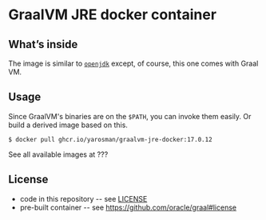 # GraalVM JRE docker container

## What’s inside

The image is similar to [`openjdk`](https://hub.docker.com/_/openjdk/) except,
of course, this one comes with Graal VM.

## Usage

Since GraalVM's binaries are on the `$PATH`, you can invoke them easily. Or build a
derived image based on this.

```
$ docker pull ghcr.io/yarosman/graalvm-jre-docker:17.0.12
```

See all available images at ???

## License

- code in this repository -- see [LICENSE](LICENSE)
- pre-built container -- see https://github.com/oracle/graal#license
